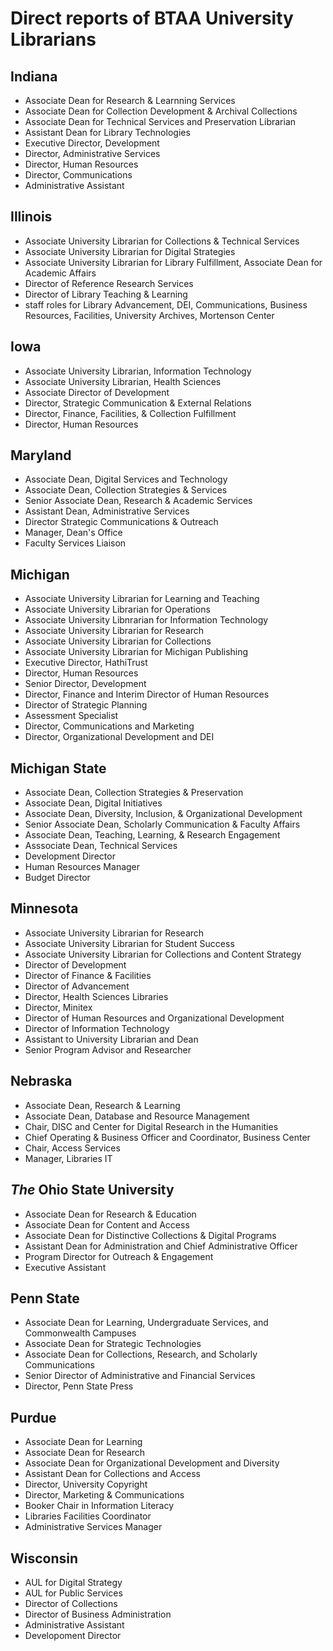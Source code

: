 # Direct reports of BTAA University Librarians

## Indiana

- Associate Dean for Research & Learnning Services
- Associate Dean for Collection Development & Archival Collections
- Associate Dean for Technical Services and Preservation Librarian
- Assistant Dean for Library Technologies
- Executive Director, Development
- Director, Administrative Services
- Director, Human Resources
- Director, Communications 
- Administrative Assistant

## Illinois

- Associate University Librarian for Collections & Technical Services
- Associate University Librarian for Digital Strategies
- Associate University Librarian for Library Fulfillment, Associate Dean for Academic Affairs
- Director of Reference Research Services
- Director of Library Teaching & Learning
- staff roles for Library Advancement, DEI, Communications, Business Resources, Facilities, University Archives, Mortenson Center

## Iowa 

- Associate University Librarian, Information Technology
- Associate University Librarian, Health Sciences
- Associate Director of Development 
- Director, Strategic Communication & External Relations
- Director, Finance, Facilities, & Collection Fulfillment
- Director, Human Resources

## Maryland

- Associate Dean, Digital Services and Technology
- Associate Dean, Collection Strategies & Services
- Senior Associate Dean, Research & Academic Services
- Assistant Dean, Administrative Services
- Director Strategic Communications & Outreach
- Manager, Dean's Office
- Faculty Services Liaison 

## Michigan

- Associate University Librarian for Learning and Teaching
- Associate University Librarian for Operations
- Associate University Libnrarian for Information Technology
- Associate University Librarian for Research
- Associate University Librarian for Collections
- Associate University Librarian for Michigan Publishing
- Executive Director, HathiTrust
- Director, Human Resources
- Senior Director, Development
- Director, Finance and Interim Director of Human Resources
- Director of Strategic Planning
- Assessment Specialist
- Director, Communications and Marketing
- Director, Organizational Development and DEI

## Michigan State

- Associate Dean, Collection Strategies & Preservation
- Associate Dean, Digital Initiatives
- Associate Dean, Diversity, Inclusion, & Organizational Development
- Senior Associate Dean, Scholarly Communication & Faculty Affairs
- Associate Dean, Teaching, Learning, & Research Engagement
- Asssociate Dean, Technical Services 
- Development Director
- Human Resources Manager
- Budget Director

## Minnesota

- Associate University Librarian for Research
- Associate University Librarian for Student Success
- Associate University Librarian for Collections and Content Strategy
- Director of Development
- Director of Finance & Facilities
- Director of Advancement
- Director, Health Sciences Libraries
- Director, Minitex
- Director of Human Resources and Organizational Development
- Director of Information Technology
- Assistant to University Librarian and Dean
- Senior Program Advisor and Researcher

## Nebraska

- Associate Dean, Research & Learning
- Associate Dean, Database and Resource Management
- Chair, DISC and Center for Digital Research in the Humanities
- Chief Operating & Business Officer and Coordinator, Business Center
- Chair, Access Services
- Manager, Libraries IT

## *The* Ohio State University

- Associate Dean for Research & Education
- Associate Dean for Content and Access
- Associate Dean for Distinctive Collections & Digital Programs
- Assistant Dean for Administration and Chief Administrative Officer
- Program Director for Outreach & Engagement
- Executive Assistant


## Penn State

- Associate Dean for Learning, Undergraduate Services, and Commonwealth Campuses
- Associate Dean for Strategic Technologies
- Associate Dean for Collections, Research, and Scholarly Communications
- Senior Director of Administrative and Financial Services
- Director, Penn State Press


## Purdue

- Associate Dean for Learning
- Associate Dean for Research
- Associate Dean for Organizational Development and Diversity
- Assistant Dean for Collections and Access
- Director, University Copyright
- Director, Marketing & Communications
- Booker Chair in Information Literacy
- Libraries Facilities Coordinator
- Administrative Services Manager


## Wisconsin

- AUL for Digital Strategy
- AUL for Public Services
- Director of Collections
- Director of Business Administration
- Administrative Assistant
- Developoment Director

